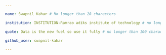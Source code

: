 ```yaml
---

name: Swapnil Kahar # No longer than 28 characters

institution: INSTITUTION-Ramrao adiks institute of technology # no longer than 58 characters

quote: Data is the new fuel so use it fully # no longer than 100 characters, avoid using quotes(") to guarantee the format remains the same.

github_user: swapnil-kahar

---
```

